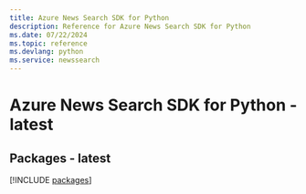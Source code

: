 ```yaml
---
title: Azure News Search SDK for Python
description: Reference for Azure News Search SDK for Python
ms.date: 07/22/2024
ms.topic: reference
ms.devlang: python
ms.service: newssearch
---
```

# Azure News Search SDK for Python - latest
## Packages - latest
[!INCLUDE [packages](news-search-index.md)]